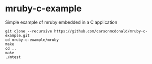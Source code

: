mruby-c-example
===============

Simple example of mruby embedded in a C application

```
git clone --recursive https://github.com/carsonmcdonald/mruby-c-example.git
cd mruby-c-example/mruby
make
cd ..
make
./mtest
```

